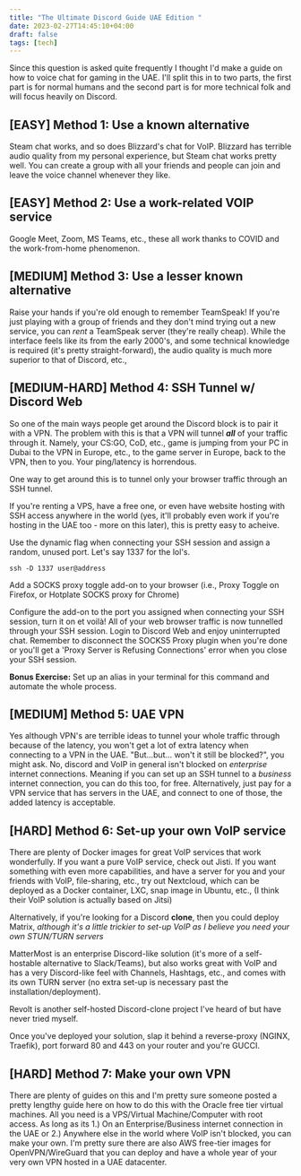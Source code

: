 ```yaml
---
title: "The Ultimate Discord Guide UAE Edition "
date: 2023-02-27T14:45:10+04:00
draft: false
tags: [tech]
---
```


Since this question is asked quite frequently I thought I'd make a guide on how to voice chat for gaming in the UAE. I'll split this in to two parts, the first part is for normal humans and the second part is for more technical folk and will focus heavily on Discord.

## [EASY] Method 1: Use a known alternative

Steam chat works, and so does Blizzard's chat for VoIP. Blizzard has terrible audio quality from my personal experience, but Steam chat works pretty well. You can create a group with all your friends and people can join and leave the voice channel whenever they like.

## [EASY] Method 2: Use a work-related VOIP service

Google Meet, Zoom, MS Teams, etc., these all work thanks to COVID and the work-from-home phenomenon.


## [MEDIUM] Method 3: Use a lesser known alternative

Raise your hands if you're old enough to remember TeamSpeak! If you're just playing with a group of friends and they don't mind trying out a new service, you can *rent* a TeamSpeak server (they're really cheap). While the interface feels like its from the early 2000's, and some technical knowledge is required (it's pretty straight-forward), the audio quality is much more superior to that of Discord, etc.,

## [MEDIUM-HARD] Method 4: SSH Tunnel w/ Discord Web

So one of the main ways people get around the Discord block is to pair it with a VPN. The problem with this is that a VPN will tunnel ***all*** of your traffic through it. Namely, your CS:GO, CoD, etc., game is jumping from your PC in Dubai to the VPN in Europe, etc., to the game server in Europe, back to the VPN, then to you. Your ping/latency is horrendous. 

One way to get around this is to tunnel only your browser traffic through an SSH tunnel. 

If you're renting a VPS, have a free one, or even have website hosting with SSH access anywhere in the world (yes, it'll probably even work if you're hosting in the UAE too - more on this later), this is pretty easy to acheive.

Use the dynamic flag when connecting your SSH session and assign a random, unused port. Let's say 1337 for the lol's. 

`ssh -D 1337 user@address`

Add a SOCKS proxy toggle add-on to your browser (i.e., Proxy Toggle on Firefox, or Hotplate SOCKS proxy for Chrome)

Configure the add-on to the port you assigned when connecting your SSH session, turn it on et voilà! All of your web browser traffic is now tunnelled through your SSH session. Login to Discord Web and enjoy uninterrupted chat. Remember to disconnect the SOCKS5 Proxy plugin when you're done or you'll get a 'Proxy Server is Refusing Connections' error when you close your SSH session.

**Bonus Exercise:** Set up an alias in your terminal for this command and automate the whole process.

## [MEDIUM] Method 5: UAE VPN

Yes although VPN's are terrible ideas to tunnel your whole traffic through because of the latency, you won't get a lot of extra latency when connecting to a VPN in the UAE. "But...but... won't it still be blocked?", you might ask. No, discord and VoIP in general isn't blocked on *enterprise* internet connections. Meaning if you can set up an SSH tunnel to a *business* internet connection, you can do this too, for free. Alternatively, just pay for a VPN service that has servers in the UAE, and connect to one of those, the added latency is acceptable. 

## [HARD] Method 6: Set-up your own VoIP service

There are plenty of Docker images for great VoIP services that work wonderfully. If you want a pure VoIP service, check out Jisti. If you want something with even more capabilities, and have a server for you and your friends with VoIP, file-sharing, etc., try out Nextcloud, which can be deployed as a Docker container, LXC, snap image in Ubuntu, etc., (I think their VoIP solution is actually based on Jitsi)

Alternatively, if you're looking for a Discord **clone**, then you could deploy Matrix, *although it's a little trickier to set-up VoIP as I believe you need your own STUN/TURN servers*

MatterMost is an enterprise Discord-like solution (it's more of a self-hostable alternative to Slack/Teams), but also works great with VoIP and has a very Discord-like feel with Channels, Hashtags, etc., and comes with its own TURN server (no extra set-up is necessary past the installation/deployment).

Revolt is another self-hosted Discord-clone project I've heard of but have never tried myself.

Once you've deployed your solution, slap it behind a reverse-proxy (NGINX, Traefik), port forward 80 and 443 on your router and you're GUCCI.

## [HARD] Method 7: Make your own VPN

There are plenty of guides on this and I'm pretty sure someone posted a pretty lengthy guide here on how to do this with the Oracle free tier virtual machines. All you need is a VPS/Virtual Machine/Computer with root access. As long as its 1.) On an Enterprise/Business internet connection in the UAE or 2.) Anywhere else in the world where VoIP isn't blocked, you can make your own. I'm pretty sure there are also AWS free-tier images for OpenVPN/WireGuard that you can deploy and have a whole year of your very own VPN hosted in a UAE datacenter.